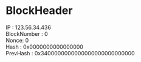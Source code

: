 # BlockHeader

IP : 123.56.34.436 <br>
BlockNumber : 0 <br>
Nonce: 0 <br>
Hash : 0x0000000000000000 <br>
PrevHash : 0x3400000000000000000000000000